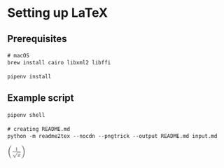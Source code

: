 # Setting up LaTeX

## Prerequisites

  ```
  # macOS
  brew install cairo libxml2 libffi

  pipenv install
  ```

## Example script

```
pipenv shell

# creating README.md
python -m readme2tex --nocdn --pngtrick --output README.md input.md
```

<img alt="$\left(\frac{1}{\sqrt{x}}\right)$" src="svgs/c2d5bd933934d222378348d8f88ba624.png" align="middle" width="41.8334268pt" height="37.8085059pt"/>